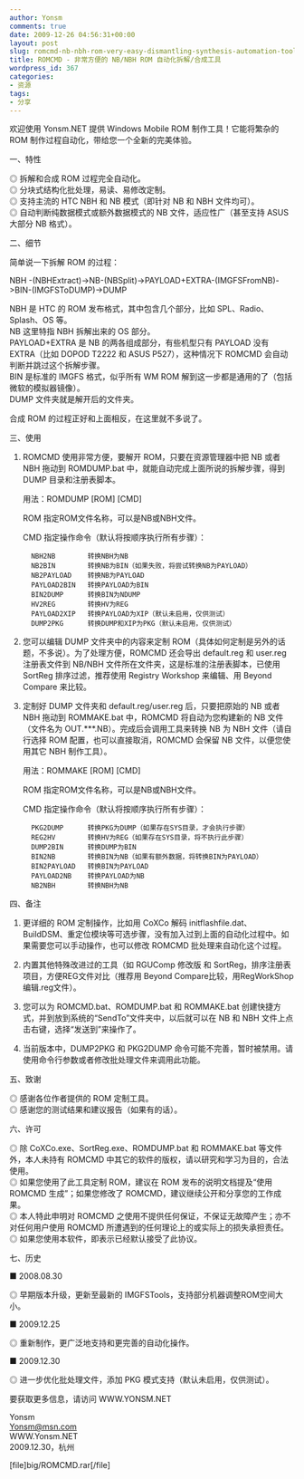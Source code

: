 ```yaml
---
author: Yonsm
comments: true
date: 2009-12-26 04:56:31+00:00
layout: post
slug: romcmd-nb-nbh-rom-very-easy-dismantling-synthesis-automation-tools
title: ROMCMD - 非常方便的 NB/NBH ROM 自动化拆解/合成工具
wordpress_id: 367
categories:
- 资源
tags:
- 分享
---
```


欢迎使用 Yonsm.NET 提供 Windows Mobile ROM 制作工具！它能将繁杂的 ROM 制作过程自动化，带给您一个全新的完美体验。  
  
  
一、特性  
  
 ◎ 拆解和合成 ROM 过程完全自动化。  
 ◎ 分块式结构化批处理，易读、易修改定制。  
 ◎ 支持主流的 HTC NBH 和 NB 模式（即针对 NB 和 NBH 文件均可）。  
 ◎ 自动判断纯数据模式或额外数据模式的 NB 文件，适应性广（甚至支持 ASUS 大部分 NB 格式）。<!-- more -->  
  
  
二、细节  
  
 简单说一下拆解 ROM 的过程：  
  
   NBH -(NBHExtract)->NB-(NBSplit)->PAYLOAD+EXTRA-(IMGFSFromNB)->BIN-(IMGFSToDUMP)->DUMP  
  
   NBH 是 HTC 的 ROM 发布格式，其中包含几个部分，比如 SPL、Radio、Splash、OS 等。  
   NB 这里特指 NBH 拆解出来的 OS 部分。  
   PAYLOAD+EXTRA 是 NB 的两各组成部分，有些机型只有 PAYLOAD 没有 EXTRA（比如 DOPOD T2222 和 ASUS P527），这种情况下 ROMCMD 会自动判断并跳过这个拆解步骤。  
   BIN 是标准的 IMGFS 格式，似乎所有 WM ROM 解到这一步都是通用的了（包括微软的模拟器镜像）。  
   DUMP 文件夹就是解开后的文件夹。  
  
 合成 ROM 的过程正好和上面相反，在这里就不多说了。  
  
  
三、使用  
  
 1. ROMCMD 使用非常方便，要解开 ROM，只要在资源管理器中把 NB 或者 NBH 拖动到 ROMDUMP.bat 中，就能自动完成上面所说的拆解步骤，得到 DUMP 目录和注册表脚本。  
  
    用法：ROMDUMP [ROM] [CMD]  
  
     ROM  指定ROM文件名称，可以是NB或NBH文件。  
  
     CMD  指定操作命令（默认将按顺序执行所有步骤）：  
  
          NBH2NB        转换NBH为NB  
          NB2BIN        转换NB为BIN（如果失败，将尝试转换NB为PAYLOAD）  
          NB2PAYLOAD    转换NB为PAYLOAD  
          PAYLOAD2BIN   转换PAYLOAD为BIN  
          BIN2DUMP      转换BIN为NDUMP  
          HV2REG        转换HV为REG  
          PAYLOAD2XIP   转换PAYLOAD为XIP（默认未启用，仅供测试）  
          DUMP2PKG      转换DUMP和XIP为PKG（默认未启用，仅供测试）  
  
  
 2. 您可以编辑 DUMP 文件夹中的内容来定制 ROM（具体如何定制是另外的话题，不多说）。为了处理方便，ROMCMD 还会导出 default.reg 和 user.reg 注册表文件到 NB/NBH 文件所在文件夹，这是标准的注册表脚本，已使用 SortReg 排序过滤，推荐使用 Registry Workshop 来编辑、用 Beyond Compare 来比较。  
  
 3. 定制好 DUMP 文件夹和 default.reg/user.reg 后，只要把原始的 NB 或者 NBH 拖动到 ROMMAKE.bat 中，ROMCMD 将自动为您构建新的 NB 文件（文件名为 OUT.***.NB）。完成后会调用工具来转换 NB 为 NBH 文件（请自行选择 ROM 配置，也可以直接取消，ROMCMD 会保留 NB 文件，以便您使用其它 NBH 制作工具）。  
  
    用法：ROMMAKE [ROM] [CMD]  
  
     ROM  指定ROM文件名称，可以是NB或NBH文件。  
  
     CMD  指定操作命令（默认将按顺序执行所有步骤）：  
  
          PKG2DUMP      转换PKG为DUMP（如果存在SYS目录，才会执行步骤）  
          REG2HV        转换HV为REG（如果存在SYS目录，将不执行此步骤）  
          DUMP2BIN      转换DUMP为BIN  
          BIN2NB        转换BIN为NB（如果有额外数据，将转换BIN为PAYLOAD）  
          BIN2PAYLOAD   转换BIN为PAYLOAD  
          PAYLOAD2NB    转换PAYLOAD为NB  
          NB2NBH        转换NBH为NB  
  
四、备注  
  
 1. 更详细的 ROM 定制操作，比如用 CoXCo 解码 initflashfile.dat、BuildDSM、重定位模块等可选步骤，没有加入过到上面的自动化过程中。如果需要您可以手动操作，也可以修改 ROMCMD 批处理来自动化这个过程。  
  
 2. 内置其他特殊改进过的工具（如 RGUComp 修改版 和 SortReg，排序注册表项目，方便REG文件对比（推荐用 Beyond Compare比较，用RegWorkShop编辑.reg文件）。  
  
 3. 您可以为 ROMCMD.bat、ROMDUMP.bat 和 ROMMAKE.bat 创建快捷方式，并到放到系统的“SendTo”文件夹中，以后就可以在 NB 和 NBH 文件上点击右键，选择“发送到”来操作了。  
  
 4. 当前版本中，DUMP2PKG 和 PKG2DUMP 命令可能不完善，暂时被禁用。请使用命令行参数或者修改批处理文件来调用此功能。  
  
  
五、致谢  
  
 ◎ 感谢各位作者提供的 ROM 定制工具。  
 ◎ 感谢您的测试结果和建议报告（如果有的话）。  
  
  
六、许可  
  
 ◎ 除 CoXCo.exe、SortReg.exe、ROMDUMP.bat 和 ROMMAKE.bat 等文件外，本人未持有 ROMCMD 中其它的软件的版权，请以研究和学习为目的，合法使用。  
 ◎ 如果您使用了此工具定制 ROM，建议在 ROM 发布的说明文档提及“使用 ROMCMD 生成”；如果您修改了 ROMCMD，建议继续公开和分享您的工作成果。  
 ◎ 本人特此申明对 ROMCMD 之使用不提供任何保证，不保证无故障产生；亦不对任何用户使用 ROMCMD 所遭遇到的任何理论上的或实际上的损失承担责任。  
 ◎ 如果您使用本软件，即表示已经默认接受了此协议。  
  
  
七、历史  
  
 ■ 2008.08.30  
  
  ◎ 早期版本升级，更新至最新的 IMGFSTools，支持部分机器调整ROM空间大小。  
  
 ■ 2009.12.25  
  
 ◎ 重新制作，更广泛地支持和更完善的自动化操作。  
  
  
 ■ 2009.12.30  
  
 ◎ 进一步优化批处理文件，添加 PKG 模式支持（默认未启用，仅供测试）。  
  
  
要获取更多信息，请访问 WWW.YONSM.NET  
  
  
Yonsm  
Yonsm@msn.com  
WWW.Yonsm.NET  
2009.12.30，杭州  
  
  
  
  
[file]big/ROMCMD.rar[/file] 
